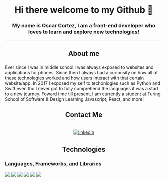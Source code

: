 # <div align="center"> Hi there welcome to my Github 👋</div>

### <div align="center"> My name is Oscar Cortez, I am a front-end developer who loves to learn and explore new technologies!</div>  
---
## <div align="center">About me</div>
### <p align="center">
Ever since I was in middle school I was always exposed to websites and applications for phones. Since then I always had a curiousity on how all of these technologies worked and how users interact with that certain website/app. In 2017 I exposed my self to techonlogies such as Python and Swift even tho I never got to fully comprehend the languages it was a start to a new journey. Foward time till present, I am currently a student at Turing School of Software & Design Learning Javascript, React, and more!
</p>

## <div align="center">Contact Me</div>
<br>
<div align="center">
<a href="https://linkedin.com/in/oscar-cortez-barrientos" target="_blank">
 <img src=https://img.shields.io/badge/linkedin-%231E77B5.svg?&style=for-the-badge&logo=linkedin&logoColor=white alt=linkedin style="margin-bottom: 5px;" />
</a>
</div>

## <div align="center">Technologies</div>
### Languages, Frameworks, and Libraries
<img src="{https://img.shields.io/badge/JavaScript-323330?style=for-the-badge&logo=javascript&logoColor=F7DF1E
}" /> <img src="{https://img.shields.io/badge/CSS3-1572B6?style=for-the-badge&logo=css3&logoColor=white
}" /> <img src="{https://img.shields.io/badge/HTML5-E34F26?style=for-the-badge&logo=html5&logoColor=white
}" /> <img src="{https://img.shields.io/badge/React-20232A?style=for-the-badge&logo=react&logoColor=61DAFB}" /> <img src="{	https://img.shields.io/badge/Sass-CC6699?style=for-the-badge&logo=sass&logoColor=white}" /> <img src="{https://img.shields.io/badge/Node.js-339933?style=for-the-badge&logo=nodedotjs&logoColor=white}"/>

<!--
**oacortez/oacortez** is a ✨ _special_ ✨ repository because its `README.md` (this file) appears on your GitHub profile.

Here are some ideas to get you started:

- 🔭 I’m currently working on ...
- 🌱 I’m currently learning ...
- 👯 I’m looking to collaborate on ...
- 🤔 I’m looking for help with ...
- 💬 Ask me about ...
- 📫 How to reach me: ...
- 😄 Pronouns: ...
- ⚡ Fun fact: ...
-->

